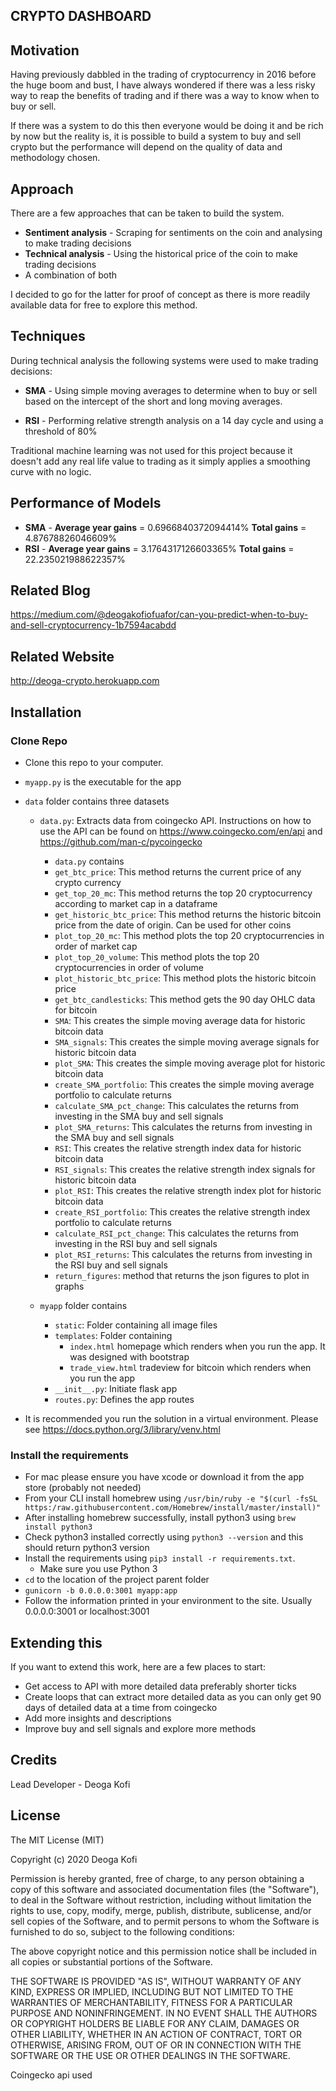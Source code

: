 CRYPTO DASHBOARD
-----------------------
Motivation
------------
Having previously dabbled in the trading of cryptocurrency in 2016 before the huge boom and bust, I have always wondered if there was a less risky way to reap the benefits of trading and if there was a way to know when to buy or sell.

If there was a system to do this then everyone would be doing it and be rich by now but the reality is, it is possible to build a system to buy and sell crypto but the performance will depend on the quality of data and methodology chosen.

Approach
-----------
There are a few approaches that can be taken to build the system.
* **Sentiment analysis** - Scraping for sentiments on the coin and analysing to make trading decisions
* **Technical analysis** - Using the historical price of the coin to make trading decisions
* A combination of both

I decided to go for the latter for proof of concept as there is more readily available data for free to explore this method.

Techniques
-------------
During technical analysis the following systems were used to make trading decisions:
* **SMA** - Using simple moving averages to determine when to buy or sell based on the intercept of the short and long moving averages.

* **RSI** - Performing relative strength analysis on a 14 day cycle and using a threshold of 80%

Traditional machine learning was not used for this project because it doesn't add any real life value to trading as it simply applies a smoothing curve with no logic.

Performance of Models
-------------------------
* **SMA** - **Average year gains** = 0.6966840372094414%
        **Total gains** = 4.87678826046609%
* **RSI** - **Average year gains** = 3.1764317126603365%
        **Total gains** = 22.235021988622357%


Related Blog
----------------------
https://medium.com/@deogakofiofuafor/can-you-predict-when-to-buy-and-sell-cryptocurrency-1b7594acabdd


Related Website
------------------------
http://deoga-crypto.herokuapp.com

Installation
----------------------

### Clone Repo

* Clone this repo to your computer.
* `myapp.py` is the executable for the app

* `data` folder contains three datasets
    * `data.py`: Extracts data from coingecko API.
    Instructions on how to use the API can be found on https://www.coingecko.com/en/api and https://github.com/man-c/pycoingecko

      * `data.py` contains
      * `get_btc_price`: This method returns the current price of any crypto currency
      * `get_top_20_mc`: This method returns the top 20 cryptocurrency according to market cap in a dataframe
      * `get_historic_btc_price`: This method returns the historic bitcoin price from the date of origin. Can be used for other coins
      * `plot_top_20_mc`: This method plots the top 20 cryptocurrencies in order of market cap
      * `plot_top_20_volume`: This method plots the top 20 cryptocurrencies in order of volume
      * `plot_historic_btc_price`: This method plots the historic bitcoin price
      * `get_btc_candlesticks`: This method gets the 90 day OHLC data for bitcoin
      * `SMA`: This creates the simple moving average data for historic bitcoin data
      * `SMA_signals`: This creates the simple moving average signals for historic bitcoin data
      * `plot_SMA`: This creates the simple moving average plot for historic bitcoin data
      * `create_SMA_portfolio`: This creates the simple moving average portfolio to calculate returns
      * `calculate_SMA_pct_change`: This calculates the returns from investing in the SMA buy and sell signals
      * `plot_SMA_returns`: This calculates the returns from investing in the SMA buy and sell signals
      * `RSI`: This creates the relative strength index data for historic bitcoin data
      * `RSI_signals`: This creates the relative strength index signals for historic bitcoin data
      * `plot_RSI`: This creates the relative strength index plot for historic bitcoin data
      * `create_RSI_portfolio`: This creates the relative strength index portfolio to calculate returns
      * `calculate_RSI_pct_change`: This calculates the returns from investing in the RSI buy and sell signals
      * `plot_RSI_returns`: This calculates the returns from investing in the RSI buy and sell signals
      * `return_figures`: method that returns the json figures to plot in graphs

  * `myapp` folder contains
    * `static`: Folder containing all image files
    * `templates`: Folder containing
      * `index.html` homepage which renders when you run the app. It was designed with bootstrap
      * `trade_view.html` tradeview for bitcoin which renders when you run the app
    * `__init__.py`: Initiate flask app
    * `routes.py`: Defines the app routes
* It is recommended you run the solution in a virtual environment. Please see https://docs.python.org/3/library/venv.html


### Install the requirements
* For mac please ensure you have xcode or download it from the app store (probably not needed)
* From your CLI install homebrew using `/usr/bin/ruby -e "$(curl -fsSL https:/raw.githubusercontent.com/Homebrew/install/master/install)"`
* After installing homebrew successfully, install python3 using `brew install python3`
* Check python3 installed correctly using `python3 --version` and this should return python3 version
* Install the requirements using `pip3 install -r requirements.txt`.
    * Make sure you use Python 3
* `cd` to the location of the project parent folder
* `gunicorn -b 0.0.0.0:3001 myapp:app`
* Follow the information printed in your environment to the site. Usually 0.0.0.0:3001 or localhost:3001


Extending this
-------------------------

If you want to extend this work, here are a few places to start:

* Get access to API with more detailed data preferably shorter ticks
* Create loops that can extract more detailed data as you can only get 90 days of detailed data at a time from coingecko
* Add more insights and descriptions
* Improve buy and sell signals and explore more methods






## Credits

Lead Developer - Deoga Kofi


## License

The MIT License (MIT)

Copyright (c) 2020 Deoga Kofi

Permission is hereby granted, free of charge, to any person obtaining a copy of this software and associated documentation files (the "Software"), to deal in the Software without restriction, including without limitation the rights to use, copy, modify, merge, publish, distribute, sublicense, and/or sell copies of the Software, and to permit persons to whom the Software is furnished to do so, subject to the following conditions:

The above copyright notice and this permission notice shall be included in all copies or substantial portions of the Software.

THE SOFTWARE IS PROVIDED "AS IS", WITHOUT WARRANTY OF ANY KIND, EXPRESS OR IMPLIED, INCLUDING BUT NOT LIMITED TO THE WARRANTIES OF MERCHANTABILITY, FITNESS FOR A PARTICULAR PURPOSE AND NONINFRINGEMENT. IN NO EVENT SHALL THE AUTHORS OR COPYRIGHT HOLDERS BE LIABLE FOR ANY CLAIM, DAMAGES OR OTHER LIABILITY, WHETHER IN AN ACTION OF CONTRACT, TORT OR OTHERWISE, ARISING FROM, OUT OF OR IN CONNECTION WITH THE SOFTWARE OR THE USE OR OTHER DEALINGS IN THE SOFTWARE.


Coingecko api used

